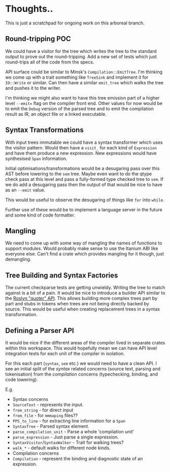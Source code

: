 # Thoughts..

This is just a scratchpad for ongoing work on this arboreal branch.

## Round-tripping POC

We could have a visitor for the tree which writes the tree to the
standard output to prove out the round-tripping. Add a new set of
tests which just round-trips all of the code from the specs.

API surface could be similar to Minsk's `Compilation::EmitTree`. I'm
thinking we come up with a trait something like `TreeSink` and
implement it for `IO::Write` or similar. Can then have a similar
`emit_tree` which walks the tree and pushes it to the writer.

I'm thinking we might also want to have this tree emission part of a
higher level `--emit=` flag on the compiler front end. Other values
for now would be to emit the `Debug` version of the parsed tree and to
emit the compilation result as IR, an object file or a linked
executable.

## Syntax Transformations

With input trees immutable we could have a syntax transformer which
uses the visitor pattern. Would then have a `visit_` for each kind of
`Expression` and have them produce a new expression. New expressions
would have synthesised `Span` information.

Initial optimisations/transformations would be a desugaring pass over
this AST before lowering to the `sem` tree. Maybe even want to do the
qtype check pass at this level and pass a fully-formed type checked
tree to `sem`. If we do add a desugaring pass then the output of that
would be nice to have as an `--emit` value.

This would be useful to observe the desugaring of things like `for`
into `while`.

Further use of these would be to implement a language server in the
future and some kind of code formatter.

## Mangling

We need to come up with some way of mangling the names of functions to
support modules. Would probably make sense to use the Itanium ABI like
everyone else. Can't find a crate which provides mangling for it
though, just demangling.

## Tree Building and Syntax Factories

The current checkparse tests are getting unwieldy. Writing the tree to
match against is a bit of a pain. It would be nice to introduce a
builder API similar to the [Roslyn "quoter" API][roslyn_quoter]. This
allows building more complex trees part by part and stubs in tokens
when trees are not being directly backed by source. This would be
useful when creating replacement trees in a syntax transformation.

## Defining a Parser API

It would be nice if the different areas of the compiler lived in
separate crates within this workspace. This would hopefully mean we
can have API level integration tests for each unit of the compiler in
isolation.

For this each part (`syntax`, `sem` etc.) we would need to have a
clean API. I see an initial split of the _syntax_ related concerns
(source text, parsing and tokenisation) from the _compilation_
concerns (typechecking, binding, and code lowering).

E.g.

* Syntax concerns
 * `SourceText` - represents the input.
  * `from_string` - for direct input
  * `from_file` - for `mmmaping` files?? 
  * `PPS_to_line` - for extracting line information for a `Span`
 * `SyntaxTree` - Parsed syntax element.
  * `parse_compilation_unit` - Parse a whole 'compilation unit'
  * `parse_expression` - Just parse a single expression.
 * `SyntaxVisitor`/`SyntaxWalker` - Trait for walking trees?
  * `walk_*` - default walks for different node kinds.
* Compilation concerns
 * `Compilation` - represent the binding and diagnostic state of an
   expression.

 [roslyn_quoter]: https://roslynquoter.azurewebsites.net/

